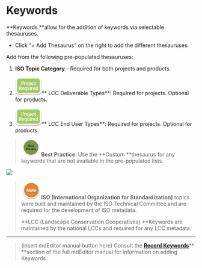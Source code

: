 # Keywords

**Keywords **allow for the addition of keywords via selectable thesauruses.

* Click “+ Add Thesaurus” on the right to add the different thesauruses.

Add from the following pre-populated thesauruses:

1. **ISO Topic Category** - Required for both projects and products.

2. ![](/assets/project_required_small.png)** LCC Deliverable Types**: Required for projects. Optional for products.

3. ![](/assets/project_required_small.png)** LCC End User Types**: Required for projects. Optional for products.

> ![](/assets/best_practice_small.png)**Best Practice**: Use the **Custom **thesaurus for any keywords that are not available in the pre-populated lists.

![](https://lh5.googleusercontent.com/KVJ4_feuJ1xYnsRLYYGfRFBOJ_pR76xdlThDJ39GYUFdkyUR-wbODSCKEW637polRHdv4JqotIFxiEPKUZgLo7EGv41XAF63zcx7sqrYLNdWnc1CVhGk7HYzLXcrEY5LoPOA37-c)

> ![](/assets/NoteSmall.png)**ISO \(International Organization for Standardization\)** topics were built and maintained by the ISO Technical Committee and are required for the development of ISO metadata.  
>   
> **LCC \(Landscape Conservation Cooperatives\) **Keywords are maintained by the national LCCs and required for any LCC metadata.

---

> \(insert mdEditor manual button here\) Consult the [**Record Keywords**](https://adiwg.gitbooks.io/mdeditor/content/record/edit/keywords.html)** **section of the full mdEditor manual for information on adding Keywords.



